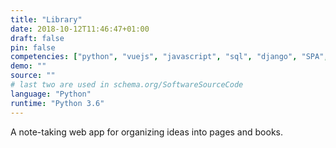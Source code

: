 ```yaml
---
title: "Library"
date: 2018-10-12T11:46:47+01:00
draft: false
pin: false
competencies: ["python", "vuejs", "javascript", "sql", "django", "SPA", "rest"]
demo: ""
source: ""
# last two are used in schema.org/SoftwareSourceCode
language: "Python"
runtime: "Python 3.6"
---
```


A note-taking web app for organizing ideas into pages and books.

